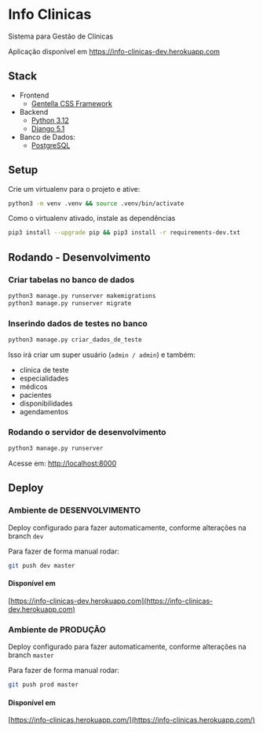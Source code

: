 # Info Clinicas

Sistema para Gestão de Clínicas

Aplicação disponível em https://info-clinicas-dev.herokuapp.com


## Stack
- Frontend
  - [Gentella CSS Framework](https://github.com/ColorlibHQ/gentelella)
- Backend
  - [Python 3.12](https://docs.python.org/pt-br/3/)
  - [Django 5.1](https://docs.djangoproject.com/pt-br/5.1/)
- Banco de Dados:
  - [PostgreSQL](https://www.postgresql.org/docs/current/index.html)


## Setup

Crie um virtualenv para o projeto e ative:
```bash
python3 -m venv .venv && source .venv/bin/activate
```

Como o virtualenv ativado, instale as dependências
```bash
pip3 install --upgrade pip && pip3 install -r requirements-dev.txt
```

## Rodando - Desenvolvimento

### Criar tabelas no banco de dados
```bash
python3 manage.py runserver makemigrations
python3 manage.py runserver migrate
```

### Inserindo dados de testes no banco
```bash
python3 manage.py criar_dados_de_teste
```
Isso irá criar um super usuário (`admin / admin`) e também:
- clinica de teste
- especialidades
- médicos
- pacientes
- disponibilidades
- agendamentos

### Rodando o servidor de desenvolvimento
```bash
python3 manage.py runserver
```

Acesse em: [http://localhost:8000](http://localhost:8000)

## Deploy

### Ambiente de DESENVOLVIMENTO

Deploy configurado para fazer automaticamente, conforme alterações na branch `dev`

Para fazer de forma manual rodar:
```bash
git push dev master
```

#### Disponível em
[https://info-clinicas-dev.herokuapp.com](https://info-clinicas-dev.herokuapp.com)


### Ambiente de PRODUÇÃO

Deploy configurado para fazer automaticamente, conforme alterações na branch `master`

Para fazer de forma manual rodar:
```bash
git push prod master
```

#### Disponível em
[https://info-clinicas.herokuapp.com/](https://info-clinicas.herokuapp.com/)
